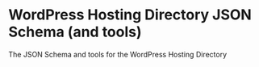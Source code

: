 # WordPress Hosting Directory JSON Schema (and tools)

The JSON Schema and tools for the WordPress Hosting Directory
